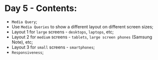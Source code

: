 # Day 5 - Contents: 

* `Media Query`; 
* Use `Media Queries` to show a different layout on different screen sizes; 
* Layout 1 for `large` screens - `desktops`, `laptops`, etc; 
* Layout 2 for `medium` screens - `tablets`, `large screen phones` (Samsung Note), etc; 
* Layout 3 for `small` screens - `smartphones`; 
* `Responsiveness`; 
